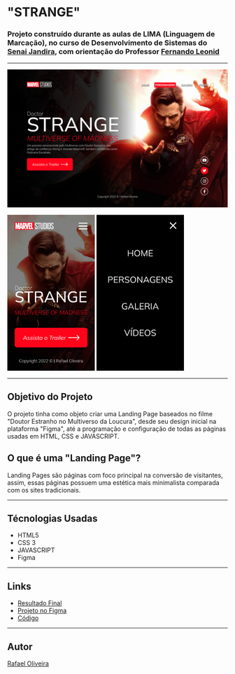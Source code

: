 # "STRANGE"

### Projeto construído durante as aulas de LIMA (Linguagem de Marcação), no curso de Desenvolvimento de Sistemas do [Senai Jandira](https://jandira.sp.senai.br/), com orientação do Professor [Fernando Leonid](https://github.com/fernandoleonid) 

---

![](./img/HOME.png)

<img src="./img/HOME-PHONE.png" width="200px"> <img src="./img/HOME-MENU.png" width="200px"> 

---

## Objetivo do Projeto

O projeto tinha como objeto criar uma Landing Page baseados no filme "Doutor Estranho no Multiverso da Loucura", desde seu design inicial na plataforma "Figma", até a programação e configuração de todas as páginas usadas em HTML, CSS e JAVASCRIPT.

## O que é uma "Landing Page"?

Landing Pages são páginas com foco principal na conversão de visitantes, assim, essas páginas possuem uma estética mais minimalista comparada com os sites tradicionais.

---

## Técnologias Usadas

* HTML5
* CSS 3
* JAVASCRIPT
* Figma

---

## Links

* [Resultado Final](https://rafaeloliveira3.github.io/strange/)
* [Projeto no Figma](https://www.figma.com/file/KogWSB7IiluHTJ13K6L1Kv/TESTE-FIGMA?node-id=6%3A34)
* [Código](https://github.com/rafaeloliveira3/strange)

---

## Autor

[Rafael Oliveira](https://github.com/rafaeloliveira3)